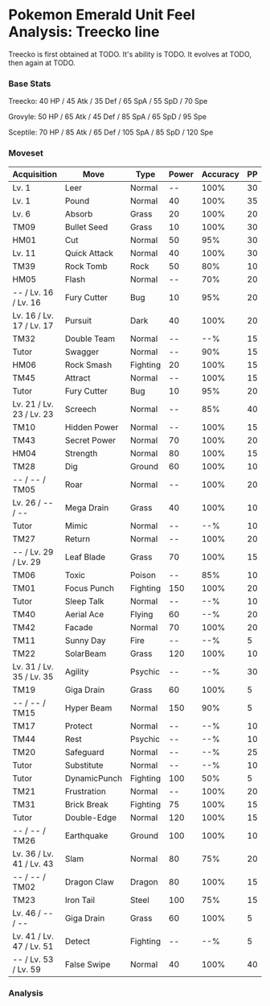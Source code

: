 # Pokemon Emerald Unit Feel Analysis: Treecko line

Treecko is first obtained at TODO. It's ability is TODO. It evolves at TODO, then again at TODO.

### Base Stats

Treecko: 40 HP / 45 Atk / 35 Def / 65 SpA / 55 SpD / 70 Spe

Grovyle: 50 HP / 65 Atk / 45 Def / 85 SpA / 65 SpD / 95 Spe

Sceptile: 70 HP / 85 Atk / 65 Def / 105 SpA / 85 SpD / 120 Spe

### Moveset

|Acquisition             |Move        |Type    |Power|Accuracy|PP |
|---                     |---         |---     |---  |---     |---|
|Lv. 1                   |Leer        |Normal  |--   |100%    |30 |
|Lv. 1                   |Pound       |Normal  |40   |100%    |35 |
|Lv. 6                   |Absorb      |Grass   |20   |100%    |20 |
|TM09                    |Bullet Seed |Grass   |10   |100%    |30 |
|HM01                    |Cut         |Normal  |50   |95%     |30 |
|Lv. 11                  |Quick Attack|Normal  |40   |100%    |30 |
|TM39                    |Rock Tomb   |Rock    |50   |80%     |10 |
|HM05                    |Flash       |Normal  |--   |70%     |20 |
|-- / Lv. 16 / Lv. 16    |Fury Cutter |Bug     |10   |95%     |20 |
|Lv. 16 / Lv. 17 / Lv. 17|Pursuit     |Dark    |40   |100%    |20 |
|TM32                    |Double Team |Normal  |--   |--%     |15 |
|Tutor                   |Swagger     |Normal  |--   |90%     |15 |
|HM06                    |Rock Smash  |Fighting|20   |100%    |15 |
|TM45                    |Attract     |Normal  |--   |100%    |15 |
|Tutor                   |Fury Cutter |Bug     |10   |95%     |20 |
|Lv. 21 / Lv. 23 / Lv. 23|Screech     |Normal  |--   |85%     |40 |
|TM10                    |Hidden Power|Normal  |--   |100%    |15 |
|TM43                    |Secret Power|Normal  |70   |100%    |20 |
|HM04                    |Strength    |Normal  |80   |100%    |15 |
|TM28                    |Dig         |Ground  |60   |100%    |10 |
|-- / -- / TM05          |Roar        |Normal  |--   |100%    |20 |
|Lv. 26 / -- / --        |Mega Drain  |Grass   |40   |100%    |10 |
|Tutor                   |Mimic       |Normal  |--   |--%     |10 |
|TM27                    |Return      |Normal  |--   |100%    |20 |
|-- / Lv. 29 / Lv. 29    |Leaf Blade  |Grass   |70   |100%    |15 |
|TM06                    |Toxic       |Poison  |--   |85%     |10 |
|TM01                    |Focus Punch |Fighting|150  |100%    |20 |
|Tutor                   |Sleep Talk  |Normal  |--   |--%     |10 |
|TM40                    |Aerial Ace  |Flying  |60   |--%     |20 |
|TM42                    |Facade      |Normal  |70   |100%    |20 |
|TM11                    |Sunny Day   |Fire    |--   |--%     |5  |
|TM22                    |SolarBeam   |Grass   |120  |100%    |10 |
|Lv. 31 / Lv. 35 / Lv. 35|Agility     |Psychic |--   |--%     |30 |
|TM19                    |Giga Drain  |Grass   |60   |100%    |5  |
|-- / -- / TM15          |Hyper Beam  |Normal  |150  |90%     |5  |
|TM17                    |Protect     |Normal  |--   |--%     |10 |
|TM44                    |Rest        |Psychic |--   |--%     |10 |
|TM20                    |Safeguard   |Normal  |--   |--%     |25 |
|Tutor                   |Substitute  |Normal  |--   |--%     |10 |
|Tutor                   |DynamicPunch|Fighting|100  |50%     |5  |
|TM21                    |Frustration |Normal  |--   |100%    |20 |
|TM31                    |Brick Break |Fighting|75   |100%    |15 |
|Tutor                   |Double-Edge |Normal  |120  |100%    |15 |
|-- / -- / TM26          |Earthquake  |Ground  |100  |100%    |10 |
|Lv. 36 / Lv. 41 / Lv. 43|Slam        |Normal  |80   |75%     |20 |
|-- / -- / TM02          |Dragon Claw |Dragon  |80   |100%    |15 |
|TM23                    |Iron Tail   |Steel   |100  |75%     |15 |
|Lv. 46 / -- / --        |Giga Drain  |Grass   |60   |100%    |5  |
|Lv. 41 / Lv. 47 / Lv. 51|Detect      |Fighting|--   |--%     |5  |
|-- / Lv. 53 / Lv. 59    |False Swipe |Normal  |40   |100%    |40 |

### Analysis